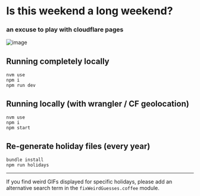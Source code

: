 # Is this weekend a long weekend?
### an excuse to play with cloudflare pages

![image](https://user-images.githubusercontent.com/3444/87882280-07872f00-c9cd-11ea-82ac-8ca4b9ac5953.png)

## Running completely locally
    nvm use
    npm i
    npm run dev

## Running locally (with wrangler / CF geolocation)
    nvm use
    npm i
    npm start

## Re-generate holiday files (every year)
    bundle install
    npm run holidays

---

If you find weird GIFs displayed for specific holidays,
please add an alternative search term in the `fixWeirdGuesses.coffee` module.